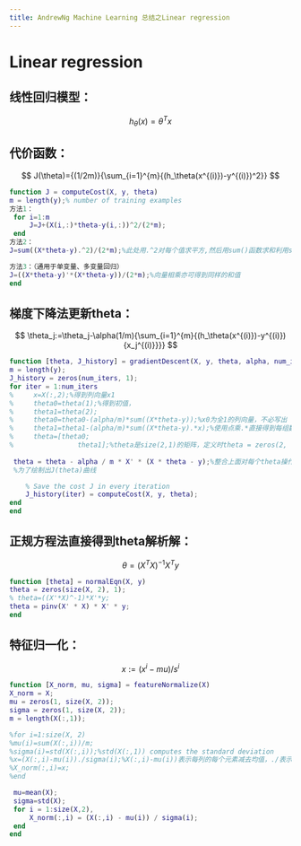 ```yaml
---
title: AndrewNg Machine Learning 总结之Linear regression
---
```


# Linear regression

## 	线性回归模型：

$$
h_\theta(x)=\theta^Tx
$$

## 	代价函数：

$$
J(\theta)={(1/2m)}{\sum_{i=1}^{m}{(h_\theta(x^{(i)})-y^{(i)})^2}}
$$

```matlab
function J = computeCost(X, y, theta)
m = length(y);% number of training examples
方法1：
 for i=1:m
     J=J+(X(i,:)*theta-y(i,:))^2/(2*m);
 end
方法2：
J=sum((X*theta-y).^2)/(2*m);%此处用.^2对每个值求平方,然后用sum()函数求和利用sunm()函数

方法3：（通用于单变量、多变量回归）
J=((X*theta-y)'*(X*theta-y))/(2*m);%向量相乘亦可得到同样的和值
end
```

## 	梯度下降法更新theta：

$$
\theta_j:=\theta_j-\alpha(1/m){\sum_{i=1}^{m}{(h_\theta(x^{(i)})-y^{(i)}){x_j^{(i)}}}}
$$

```matlab
function [theta, J_history] = gradientDescent(X, y, theta, alpha, num_iters)
m = length(y); 
J_history = zeros(num_iters, 1);
for iter = 1:num_iters
%     x=X(:,2);%得到列向量x1
%     theta0=theta(1);%得到初值，
%     theta1=theta(2);
%     theta0=theta0-(alpha/m)*sum((X*theta-y));%x0为全1的列向量，不必写出
%     theta1=theta1-(alpha/m)*sum((X*theta-y).*x);%使用点乘.*直接得到每组数据相乘结果
%     theta=[theta0;
%                theta1];%theta是size(2,1)的矩阵，定义时theta = zeros(2, 1)这里theta0与theta1之间应该用分号隔开，表示两行
           
 theta = theta - alpha / m * X' * (X * theta - y);%整合上面对每个theta操作，写成矩阵形式
 %为了绘制出J(theta)曲线

    % Save the cost J in every iteration    
    J_history(iter) = computeCost(X, y, theta);
end
end
```

## 正规方程法直接得到theta解析解：

$$
\theta=(X^TX)^{-1}{X^T}y
$$

```matlab
function [theta] = normalEqn(X, y)
theta = zeros(size(X, 2), 1);
% theta=((X'*X)^-1)*X'*y;
theta = pinv(X' * X) * X' * y;
end

```

## 特征归一化：

$$
x:=(x^i-mu)/s^i
$$



```matlab
function [X_norm, mu, sigma] = featureNormalize(X)
X_norm = X;
mu = zeros(1, size(X, 2));
sigma = zeros(1, size(X, 2));    
m = length(X(:,1));

%for i=1:size(X, 2)
%mu(i)=sum(X(:,i))/m;
%sigma(i)=std(X(:,i));%std(X(:,1)) computes the standard deviation
%x=(X(:,i)-mu(i))./sigma(i);%X(:,i)-mu(i))表示每列的每个元素减去均值，./表示点除
%X_norm(:,i)=x;
%end

 mu=mean(X);
 sigma=std(X);
 for i = 1:size(X,2),
     X_norm(:,i) = (X(:,i) - mu(i)) / sigma(i);
 end
end

```




